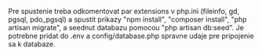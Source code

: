 Pre spustenie treba odkomentovat par extensions v php.ini (fileinfo, gd, pgsql, pdo_pgsql) a spustit prikazy "npm install", "composer install", "php artisan migrate", a seednut databazu pomocou "php artisan db:seed". Je potrebne pridat do .env a config/database.php spravne udaje pre pripojenie sa k databaze. 
